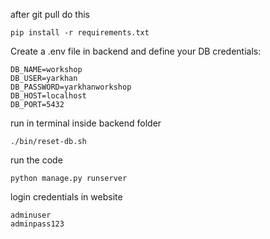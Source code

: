 after git pull do this

```pip install -r requirements.txt```

Create a .env file in backend and define your DB credentials:
```
DB_NAME=workshop
DB_USER=yarkhan
DB_PASSWORD=yarkhanworkshop
DB_HOST=localhost
DB_PORT=5432
```

run in terminal inside backend folder
```
./bin/reset-db.sh
```

run the code
```
python manage.py runserver
```

login credentials in website
```
adminuser
adminpass123
```